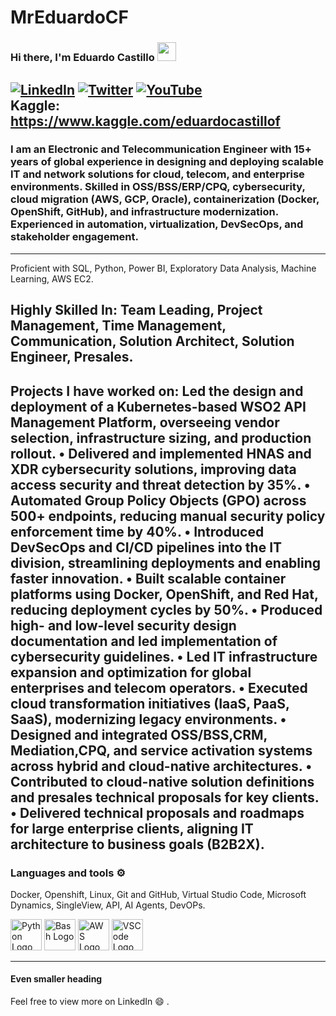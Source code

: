# MrEduardoCF

### Hi there, I'm Eduardo Castillo  <img src="https://raw.githubusercontent.com/MartinHeinz/MartinHeinz/master/wave.gif" width="30px">


[![LinkedIn](https://img.shields.io/badge/linkedin-%230077B5.svg?style=for-the-badge&logo=linkedin&logoColor=white)](https://https://www.linkedin.com/in/eduardo-castillo-b36291b8/)
[![Twitter](https://img.shields.io/badge/Twitter-%231DA1F2.svg?style=for-the-badge&logo=Twitter&logoColor=white)](https://x.com/Eduardo39668243)
[![YouTube](https://img.shields.io/badge/YouTube-%23FF0000.svg?style=for-the-badge&logo=YouTube&logoColor=white)](https://www.youtube.com/@eduardocastillo1964)
<br>
Kaggle: https://www.kaggle.com/eduardocastillof
---
### I am an Electronic and Telecommunication Engineer with 15+ years of global experience in designing and deploying scalable IT and network solutions for cloud, telecom, and enterprise environments. Skilled in OSS/BSS/ERP/CPQ, cybersecurity, cloud migration (AWS, GCP, Oracle), containerization (Docker, OpenShift, GitHub), and infrastructure modernization. Experienced in automation, virtualization, DevSecOps, and stakeholder engagement.
---
Proficient with SQL, Python, Power BI, Exploratory Data Analysis, Machine Learning, AWS EC2.

**Highly Skilled In:**
Team Leading, Project Management, Time Management, Communication, Solution Architect, Solution Engineer, Presales.
---
###
Projects I have worked on:
Led the design and deployment of a Kubernetes-based WSO2 API Management Platform, overseeing vendor selection, infrastructure sizing, and production rollout.
• Delivered and implemented HNAS and XDR cybersecurity solutions, improving data access security and threat detection by 35%.
• Automated Group Policy Objects (GPO) across 500+ endpoints, reducing manual security policy enforcement time by 40%.
• Introduced DevSecOps and CI/CD pipelines into the IT division, streamlining deployments and enabling faster innovation.
• Built scalable container platforms using Docker, OpenShift, and Red Hat, reducing deployment cycles by 50%.
• Produced high- and low-level security design documentation and led implementation of cybersecurity guidelines.
• Led IT infrastructure expansion and optimization for global enterprises and telecom operators.
• Executed cloud transformation initiatives (IaaS, PaaS, SaaS), modernizing legacy environments.
• Designed and integrated OSS/BSS,CRM, Mediation,CPQ, and service activation systems across hybrid and cloud-native architectures.
• Contributed to cloud-native solution definitions and presales technical proposals for key clients.
• Delivered technical proposals and roadmaps for large enterprise clients, aligning IT architecture to business goals (B2B2X).
---

### Languages and tools ⚙️
 Docker, Openshift, Linux, Git and GitHub, Virtual Studio Code, Microsoft Dynamics, SingleView, API, AI Agents, DevOPs.

<p>
<img src="https://cdn.worldvectorlogo.com/logos/python-5.svg" alt="Python Logo" width="50" height="50"/> <img src="https://cdn.worldvectorlogo.com/logos/bash-1.svg" alt="Bash Logo" width="50" height="50"/> <img src="https://cdn.worldvectorlogo.com/logos/aws-2.svg" alt="AWS Logo" width="50" height="50"/> <img src="https://cdn.worldvectorlogo.com/logos/visual-studio-code-1.svg" alt="VSCode Logo" width="50" height="50"/>
</p>

---
#### Even smaller heading
Feel free to view more on LinkedIn 😄 .


